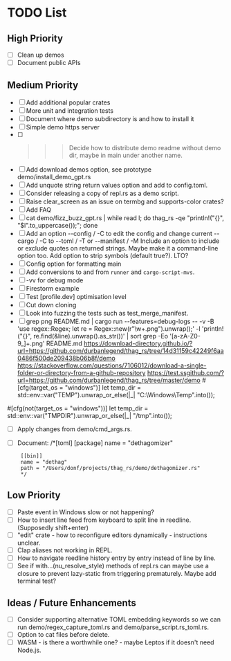 # TODO List

## High Priority
- [ ]  Clean up demos
- [ ]  Document public APIs

## Medium Priority
- [ ]  Add additional popular crates
- [ ]  More unit and integration tests
- [ ]  Document where demo subdirectory is and how to install it
- [ ]  Simple demo https server
- [ ]  >>> Decide how to distribute demo readme without demo dir, maybe in main under another name.
- [ ]  Add download demos option, see prototype demo/install_demo_gpt.rs
- [ ]  Add unquote string return values option and add to config.toml.
- [ ]  Consider releasing a copy of repl.rs as a demo script.
- [ ]  Raise clear_screen as an issue on termbg and supports-color crates?
- [ ]  Add FAQ
- [ ]  cat demo/fizz_buzz_gpt.rs | while read l; do thag_rs -qe "println!(\"{}\", \"$l\".to_uppercase());"; done
- [ ]  Add an option --config / -C to edit the config and change current --cargo / -C to --toml / -T
        or --manifest / -M
        Include an option to include or exclude quotes on returned strings.
        Maybe make it a command-line option too.
        Add option to strip symbols (default true?). LTO?
- [ ]  Config option for formatting main
- [ ]  Add conversions to and from `runner` and `cargo-script-mvs`.
- [ ]  -vv for debug mode
- [ ]  Firestorm example
- [ ]  Test [profile.dev] optimisation level
- [ ]  Cut down cloning
- [ ]  Look into fuzzing the tests such as test_merge_manifest.
- [ ]  grep png README.md | cargo run --features=debug-logs -- -v -B 'use regex::Regex; let re = Regex::new(r"\w+.png").unwrap();' -l 'println!("{}", re.find(&line).unwrap().as_str())' | sort
       grep -Eo '[a-zA-Z0-9_]+\.png' README.md
       https://download-directory.github.io/?url=https://github.com/durbanlegend/thag_rs/tree/14d31159c42249f6aa0486f500de209438b06b8f/demo
https://stackoverflow.com/questions/7106012/download-a-single-folder-or-directory-from-a-github-repository
https://test.ssgithub.com/?url=https://github.com/durbanlegend/thag_rs/tree/master/demo
#[cfg(target_os = "windows")]
let temp_dir = std::env::var("TEMP").unwrap_or_else(|_| "C:\\Windows\\Temp".into());

#[cfg(not(target_os = "windows"))]
let temp_dir = std::env::var("TMPDIR").unwrap_or_else(|_| "/tmp".into());
- [ ]  Apply changes from demo/cmd_args.rs.
- [ ]  Document:
        /*[toml]
        [package]
        name = "dethagomizer"

        [[bin]]
        name = "dethag"
        path = "/Users/donf/projects/thag_rs/demo/dethagomizer.rs"
        */



## Low Priority
- [ ]  Paste event in Windows slow or not happening?
- [ ]  How to insert line feed from keyboard to split line in reedline. (Supposedly shift+enter)
- [ ]  "edit" crate - how to reconfigure editors dynamically - instructions unclear.
- [ ]  Clap aliases not working in REPL.
- [ ]  How to navigate reedline history entry by entry instead of line by line.
- [ ]  See if with...(nu_resolve_style) methods of repl.rs can maybe use a closure to prevent lazy-static from triggering prematurely. Maybe add terminal test?

## Ideas / Future Enhancements
- [ ]  Consider supporting alternative TOML embedding keywords so we can run demo/regex_capture_toml.rs and demo/parse_script.rs_toml.rs.
- [ ]  Option to cat files before delete.
- [ ]  WASM - is there a worthwhile one? - maybe Leptos if it doesn't need Node.js.
